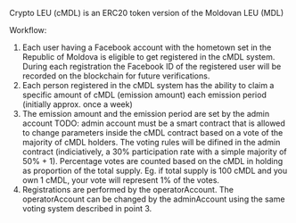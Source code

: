 Crypto LEU (cMDL) is an ERC20 token version of the Moldovan LEU (MDL)

Workflow:
1. Each user having a Facebook account with the hometown set in the Republic of Moldova is eligible to get registered in the cMDL system. During each registration the Facebook ID of the registered user will be recorded on the blockchain for future verifications.
2. Each person registered in the cMDL system has the ability to claim a specific amount of cMDL (emission amount) each emission period (initially approx. once a week)
3. The emission amount and the emission period are set by the admin account
TODO: admin account must be a smart contract that is allowed to change parameters inside the cMDL contract based on a vote of the majority of cMDL holders. The voting rules will be difined in the admin contract (indiciatively, a 30% participation rate with a simple majority of 50% + 1). Percentage votes are counted based on the cMDL in holding as proportion of the total supply. Eg. if total supply is 100 cMDL and you own 1 cMDL, your vote will represent 1% of the votes.
4. Registrations are performed by the operatorAccount. The operatorAccount can be changed by the adminAccount using the same voting system described in point 3.



